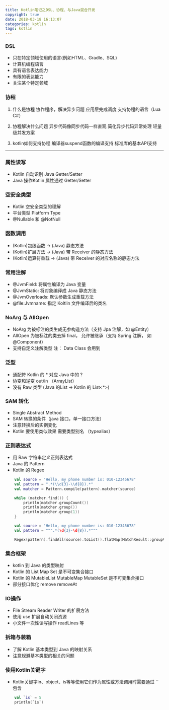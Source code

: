 ```yaml
---
title: Kotlin笔记之DSL、协程、与Java混合开发
copyright: true
date: 2018-03-18 16:13:07
categories: kotlin
tags: kotlin
---
```


### DSL
- 只在特定领域使用的语言(例如HTML、Gradle、SQL)
- 计算机编程语言
- 具有语言表达能力
- 有限的表达能力
- 关注某个特定领域

### 协程
1. 什么是协程
协作程序，解决异步问题
应用层完成调度
支持协程的语言（Lua C#）

2. 协程解决什么问题
异步代码像同步代码一样直观
简化异步代码异常处理
轻量级并发方案

3. kotlin如何支持协程
编译器suspend函数的编译支持
标准库的基本API支持

******

### 属性读写
- Kotlin 自动识别 Java Getter/Setter
- Java 操作Kotlin 属性通过 Getter/Setter

### 空安全类型
- Kotlin 空安全类型的理解
- 平台类型 Platform Type
- @Nullable 和 @NotNull

### 函数调用
- (Kotlin)包级函数 -> (Java) 静态方法
- (Kotlin)扩展方法 -> (Java) 带 Receiver 的静态方法
- (Kotlin)运算符重载 -> (Java) 带 Receiver 的对应名称的静态方法

### 常用注解
- @JvmField: 将属性编译为 Java 变量
- @JvmStatic: 将对象编译成 Java 静态方法
- @JvmOverloads: 默认参数生成重载方法
- @file:Jvmname: 指定 Koltlin 文件编译后的类名

### NoArg 与 AllOpen
- NoArg 为被标注的类生成无参构造方法（支持 Jpa 注解，如 @Entity）
- AllOpen 为被标注的类去掉 final， 允许被继承（支持 Spring 注解， 如 @Component）
- 支持自定义注解类型
注： Data Class 会用到

### 泛型
- 通配符 Kotlin 的 * 对应 Java 中的 ?
- 协变和逆变 out/in （ArrayList<out String>）
- 没有 Raw 类型 (Java 的List -> Kotlin 的 List<*>)

### SAM 转化
- Single Abstract Method
- SAM 转换的条件（java 接口，单一接口方法）
- 注意转换后的实例变化
- Kotlin 要使用类似效果 需要类型别名 （typealias）

### 正则表达式
- 用 Raw 字符串定义正则表达式
- Java 的 Pattern
- Kotlin 的 Regex
```kotlin
    val source = "Hello, my phone number is: 010-12345678"
    val pattern = ".*(\\d{3}-\\d{8}).*"
    val matcher = Pattern.compile(pattern).matcher(source)

    while (matcher.find()) {
        println(matcher.groupCount())
        println(matcher.group())
        println(matcher.group(1))
    }

    val source = "Hello, my phone number is: 010-12345678"
    val pattern = """.*(\d{3}-\d{8}).*"""

    Regex(pattern).findAll(source).toList().flatMap(MatchResult::groupValues).forEach(::println)
```

### 集合框架
- kotlin 到 Java 的类型映射
- Kotlin 的 List Map Set 是不可变集合接口
- Kotlin 的 MutableList MutableMap MutableSet 是不可变集合接口
- 部分接口优化 remove removeAt


### IO操作
- File Stream Reader Writer 的扩展方法
- 使用 use 扩展自动关闭资源
- 小文件一次性读写操作 readLines 等

### 拆箱与装箱

- 了解 Kotlin 基本类型到 Java 的映射关系
- 注意规避基本类型的相关的问题

### 使用Kotlin关键字
- Kotlin关键字in、object、is等等使用它们作为属性或方法调用时需要通过 `` 包含
```kotlin
    val `is` = 5
    println(`is`)
```

